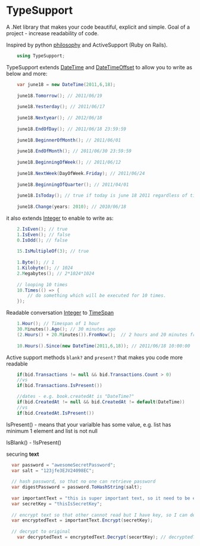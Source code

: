 # TypeSupport

A .Net library that makes your code beautiful, explicit and simple. Goal of a project - increase readability of code.

Inspired by python [philosophy](https://www.python.org/dev/peps/pep-0020/) and ActiveSupport (Ruby on Rails).

```c#
    using TypeSupport;
```

TypeSupport extends [DateTime](http://msdn.microsoft.com/en-us/library/system.datetime.aspx) and [DateTimeOffset](http://msdn.microsoft.com/en-us/library/system.datetimeoffset.aspx) to allow you to write as below and more:

```c#
	var june18 = new DateTime(2011,6,18);
		
	june18.Tomorrow(); // 2011/06/19
	
	june18.Yesterday(); // 2011/06/17
	
	june18.Nextyear(); // 2012/06/18
	
	june18.EndOfDay(); // 2011/06/18 23:59:59
	
	june18.BeginnerOfMonth(); // 2011/06/01
	
	june18.EndOfMonth(); // 2011/06/30 23:59:59
	
	june18.BeginningOfWeek(); // 2011/06/12
	
	june18.NextWeek(DayOfWeek.Friday); // 2011/06/24
	
	june18.BeginningOfQuarter(); // 2011/04/01
	
	june18.IsToday(); // true if today is june 18 2011 regardless of time
	
	june18.Change(years: 2010); // 2010/06/18
```

it also extends [Integer](http://msdn.microsoft.com/en-us/library/system.int32.aspx) to enable to write as:

```c#
	2.IsEven(); // true
	1.IsEven(); // false
	0.IsOdd(); // false
	
	15.IsMultipleOf(3); // true
	
	1.Byte(); // 1
	1.Kilobyte(); // 1024
	2.Megabytes(); // 2*1024*1024
	
	// looping 10 times
	10.Times(() => {
		// do something which will be executed for 10 times.
	});
```

Readable conversation [Integer](http://msdn.microsoft.com/en-us/library/system.int32.aspx) to [TimeSpan](http://msdn.microsoft.com/en-us/library/system.timespan.aspx)

```c#
	1.Hour(); // Timespan of 1 hour
	30.Minutes().Ago(); // 30 minutes ago 
	(2.Hours() + 20.Minutes()).FromNow();  // 2 hours and 20 minutes from now
	
	10.Hours().Since(new DateTime(2011,6,18)); // 2011/06/18 10:00:00
```

Active support methods ```blank?``` and ```present?```  that makes you code more readable

```c#
	if(bid.Transactions != null && bid.Transactions.Count > 0)
	//vs
	if(bid.Transactions.IsPresent())

	//dates - e.g. book.createdAt is "DateTime?"
	if(bid.CreatedAt != null && bid.CreatedAt != default(DateTime))
	//vs
	if(bid.CreatedAt.IsPresent())
```

IsPresent() - means that your varialble has some value, e.g. list has minimum 1 element and list is not null

IsBlank() - !IsPresent()

securing **text**

```c#
  var password = "awesomeSecretPassword";
  var salt = "123jfe3EJV24098EC";
  
  // hash password, so that no one can retrieve password
  var digestPassword = password.ToHashString(salt);
  
  var importantText = "this is super important text, so it need to be encrypt.";
  var secretKey = "thisIsSecretKey";
  
  // encrypt text so that other cannot read but I have key, so I can decrypt back to original one
  var encryptedText = importantText.Encrypt(secretKey);
  
  // decrypt to original
	var decryptedText = encryptedText.Decrypt(secertKey); // decryptedText == importantText
```
